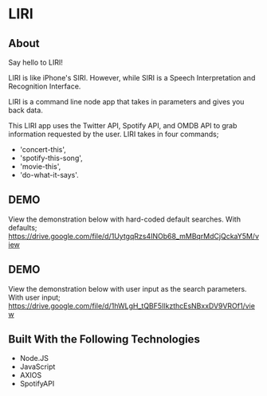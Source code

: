 # LIRI


## About
Say hello to LIRI!

LIRI is like iPhone's SIRI. However, while SIRI is a Speech Interpretation and Recognition Interface.

 LIRI is a command line node app that takes in parameters and gives you back data.

This LIRI app uses the Twitter API, Spotify API, and OMDB API to grab information requested by the user.
LIRI takes in four commands;

* 'concert-this',
* 'spotify-this-song',
* 'movie-this',
* 'do-what-it-says'.


## DEMO
View the demonstration below with hard-coded default searches. 
With defaults;
 https://drive.google.com/file/d/1UytgqRzs4INOb68_mMBqrMdCjQckaY5M/view

## DEMO 
View the demonstration below with user input as the search parameters.
With user input;
 https://drive.google.com/file/d/1hWLgH_tQBF5IlkzthcEsNBxxDV9VROf1/view

## Built With the Following Technologies
* Node.JS
* JavaScript
* AXIOS
* SpotifyAPI 



